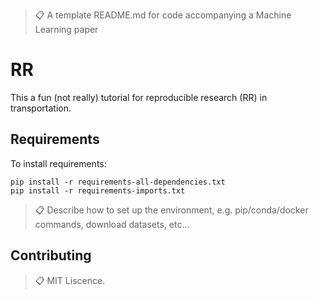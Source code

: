 >📋  A template README.md for code accompanying a Machine Learning paper

# RR

This a fun (not really) tutorial for reproducible research (RR) in transportation.  

## Requirements

To install requirements:

```setup
pip install -r requirements-all-dependencies.txt
pip install -r requirements-imports.txt

```

>📋  Describe how to set up the environment, e.g. pip/conda/docker commands, download datasets, etc...


## Contributing

>📋  MIT Liscence. 